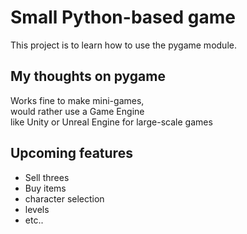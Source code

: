 # Small Python-based game

This project is to learn how to use the pygame module.

## My thoughts on pygame

Works fine to make mini-games,  
would rather use a Game Engine  
like Unity or Unreal Engine for large-scale games

## Upcoming features

- Sell threes
- Buy items
- character selection
- levels
- etc..

